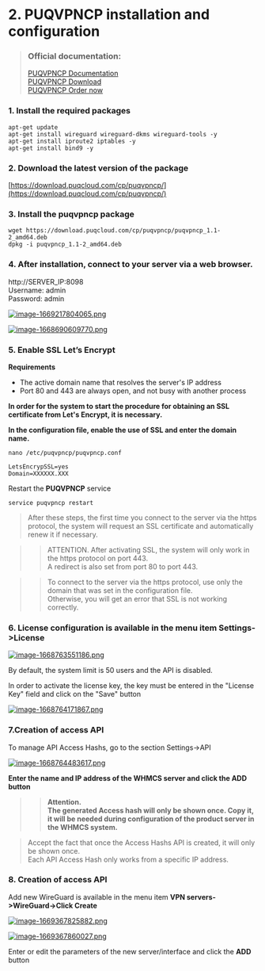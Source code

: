 # 2. PUQVPNCP installation and configuration

>### Official documentation:  
>  
>[PUQVPNCP Documentation](https://doc.puq.info/books/puqvpncp/page/description)  
>[PUQVPNCP Download](https://download.puqcloud.com/cp/puqvpncp/)  
>[PUQVPNCP Order now](https://panel.puqcloud.com/index.php?rp=/store/puqvpn)

### **1. Install the required packages**

```shell
apt-get update
apt-get install wireguard wireguard-dkms wireguard-tools -y
apt-get install iproute2 iptables -y
apt-get install bind9 -y
```

### 2. **Download the latest version of the package**

[https://download.puqcloud.com/cp/puqvpncp/](https://download.puqcloud.com/cp/puqvpncp/)

### 3. Install the puqvpncp package

```shell
wget https://download.puqcloud.com/cp/puqvpncp/puqvpncp_1.1-2_amd64.deb
dpkg -i puqvpncp_1.1-2_amd64.deb
```

### 4. After installation, connect to your server via a web browser.

http://SERVER\_IP:8098  
Username: admin  
Password: admin

[![image-1669217804065.png](https://doc.puq.info/uploads/images/gallery/2022-11/scaled-1680-/image-1669217804065.png)](https://doc.puq.info/uploads/images/gallery/2022-11/image-1669217804065.png)

[![image-1668690609770.png](https://doc.puq.info/uploads/images/gallery/2022-11/scaled-1680-/image-1668690609770.png)](https://doc.puq.info/uploads/images/gallery/2022-11/image-1668690609770.png)

### **5. Enable SSL Let’s Encrypt** 

**Requirements**

- The active domain name that resolves the server's IP address
- Port 80 and 443 are always open, and not busy with another process

**In order for the system to start the procedure for obtaining an SSL certificate from Let's Encrypt, it is necessary.**

**In the configuration file, enable the use of SSL and enter the domain name.**

```shell
nano /etc/puqvpncp/puqvpncp.conf 
```

```shell
LetsEncrypSSL=yes
Domain=XXXXXX.XXX
```

Restart the **PUQVPNCP** service

```shell
service puqvpncp restart
```

>After these steps, the first time you connect to the server via the https protocol, the system will request an SSL certificate and automatically renew it if necessary.

>>ATTENTION. After activating SSL, the system will only work in the https protocol on port 443.   
A redirect is also set from port 80 to port 443.

>>To connect to the server via the https protocol, use only the domain that was set in the configuration file.   
Otherwise, you will get an error that SSL is not working correctly.

### 6. License configuration is available in the menu item **Settings-&gt;License**

[![image-1668763551186.png](https://doc.puq.info/uploads/images/gallery/2022-11/scaled-1680-/image-1668763551186.png)](https://doc.puq.info/uploads/images/gallery/2022-11/image-1668763551186.png)

By default, the system limit is 50 users and the API is disabled.

In order to activate the license key, the key must be entered in the "License Key" field and click on the "Save" button

[![image-1668764171867.png](https://doc.puq.info/uploads/images/gallery/2022-11/scaled-1680-/image-1668764171867.png)](https://doc.puq.info/uploads/images/gallery/2022-11/image-1668764171867.png)

### **7.Creation of access API**

To manage API Access Hashs, go to the section Settings-&gt;API

[![image-1668764483617.png](https://doc.puq.info/uploads/images/gallery/2022-11/scaled-1680-/image-1668764483617.png)](https://doc.puq.info/uploads/images/gallery/2022-11/image-1668764483617.png)

**Enter the name and IP address of the WHMCS server and click the ADD button**

>>**Attention.   
The generated Access hash will only be shown once. Copy it, it will be needed during configuration of the product server in the WHMCS system.**

>Accept the fact that once the Access Hashs API is created, it will only be shown once.  
Each API Access Hash only works from a specific IP address.

### **8. Creation of access API**

Add new WireGuard is available in the menu item **VPN servers-&gt;WireGuard-&gt;Click Create**

[![image-1669367825882.png](https://doc.puq.info/uploads/images/gallery/2022-11/scaled-1680-/image-1669367825882.png)](https://doc.puq.info/uploads/images/gallery/2022-11/image-1669367825882.png)

[![image-1669367860027.png](https://doc.puq.info/uploads/images/gallery/2022-11/scaled-1680-/image-1669367860027.png)](https://doc.puq.info/uploads/images/gallery/2022-11/image-1669367860027.png)

Enter or edit the parameters of the new server/interface and click the **ADD** button

